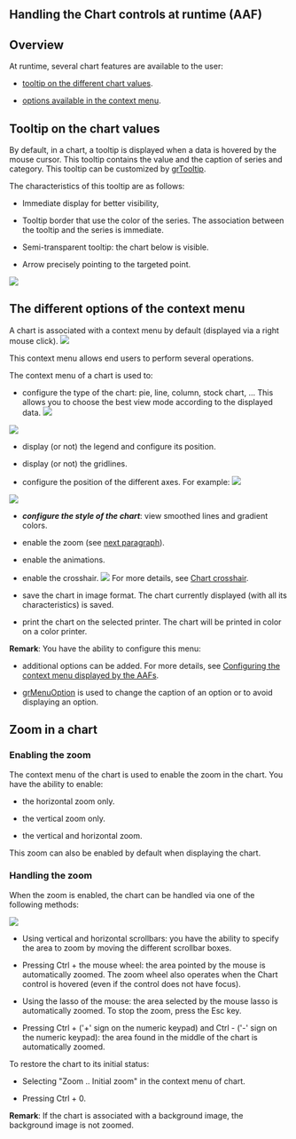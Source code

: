 
## Handling the Chart controls at runtime (AAF)
			



<a name="NOTE1"></a>
<a name="NOTE1_1"></a>


## Overview
<a name="overview_ELTTEXTE000177"></a>
At runtime, several chart features are available to the user: 

- [tooltip on the different chart values](#NOTE2_1). 

- [options available in the context menu](#NOTE3_1). 




<a name="NOTE2"></a>
<a name="NOTE2_1"></a>


## Tooltip on the chart values
<a name="tooltip_the_chart_values_ELTTEXTE000201"></a>
 
By default, in a chart, a tooltip is displayed when a data is hovered by the mouse cursor. This tooltip contains the value and the caption of series and category. This tooltip can be customized by [grTooltip](../WDLang3/3042010.md). 

The characteristics of this tooltip are as follows: 

- Immediate display for better visibility, 

- Tooltip border that use the color of the series. The association between the tooltip and the series is immediate. 

- Semi-transparent tooltip: the chart below is visible.

- Arrow precisely pointing to the targeted point. 




![](https://doc.pcsoft.fr/en-US/images/image.awp?langid=3&name=WD%20-%20Bulle%20Graphe.jpg)


<a name="NOTE3"></a>
<a name="NOTE3_1"></a>


## The different options of the context menu
<a name="the_different_options_the_context_menu_ELTTEXTE000225"></a>
A chart is associated with a context menu by default (displayed via a right mouse click).
![](https://doc.pcsoft.fr/en-US/images/image.awp?langid=3&name=Graphe_MenuCtx.gif)


This context menu allows end users to perform several operations.  

The context menu of a chart is used to:

- configure the type of the chart: pie, line, column, stock chart, ... This allows you to choose the best view mode according to the displayed data. 
![](https://doc.pcsoft.fr/en-US/images/image.awp?langid=3&name=graphe_Courbe.gif&type=thumb)

	
![](https://doc.pcsoft.fr/en-US/images/image.awp?langid=3&name=graphe_Aire.gif&type=thumb)


- display (or not) the legend and configure its position.

- display (or not) the gridlines.

- configure the position of the different axes. For example: 
![](https://doc.pcsoft.fr/en-US/images/image.awp?langid=3&name=Graphe_axes2.gif&type=thumb)

	
![](https://doc.pcsoft.fr/en-US/images/image.awp?langid=3&name=Graphe_axes1.gif&type=thumb)


- ***configure the style of the chart***: view smoothed lines and gradient colors.

- enable the zoom (see [next paragraph](#NOTE4_1)).

- enable the animations. 

- enable the crosshair.
![](https://doc.pcsoft.fr/en-US/images/image.awp?langid=3&name=Graphe_Mire.gif&type=thumb)
For more details, see [Chart crosshair](../WDChamp/3042078.md). 

- save the chart in image format. The chart currently displayed (with all its characteristics) is saved.

- print the chart on the selected printer. The chart will be printed in color on a color printer.




**Remark**: You have the ability to configure this menu:

- additional options can be added. For more details, see [Configuring the context menu displayed by the AAFs](../Editeurs/2010040.md).

- [grMenuOption](../WDLang3/3042042.md) is used to change the caption of an option or to avoid displaying an option.




<a name="NOTE4"></a>
<a name="NOTE4_1"></a>


## Zoom in a chart
<a name="zoom_chart_ELTTEXTE000249"></a>


### Enabling the zoom
<a name="enabling_the_zoom_ELTPARAGRAPHE000098"></a>

The context menu of the chart is used to enable the zoom in the chart. You have the ability to enable:

- the horizontal zoom only.

- the vertical zoom only.

- the vertical and horizontal zoom.




This zoom can also be enabled by default when displaying the chart.
<a name="NOTE3_2"></a>


### Handling the zoom
<a name="handling_the_zoom_ELTPARAGRAPHE000111"></a>When the zoom is enabled, the chart can be handled via one of the following methods:

![](https://doc.pcsoft.fr/en-US/images/image.awp?langid=3&name=Graphe_zoom.gif&type=thumb)


- Using vertical and horizontal scrollbars: you have the ability to specify the area to zoom by moving the different scrollbar boxes.

- Pressing Ctrl + the mouse wheel: the area pointed by the mouse is automatically zoomed. 
	The zoom wheel also operates when the Chart control is hovered (even if the control does not have focus).

- Using the lasso of the mouse: the area selected by the mouse lasso is automatically zoomed. To stop the zoom, press the Esc key.

- Pressing Ctrl + ('+' sign on the numeric keypad) and Ctrl - ('-' sign on the numeric keypad): the area found in the middle of the chart is automatically zoomed.




To restore the chart to its initial status:

- Selecting "Zoom .. Initial zoom" in the context menu of chart.

- Pressing Ctrl + 0.




**Remark**: If the chart is associated with a background image, the background image is not zoomed.


